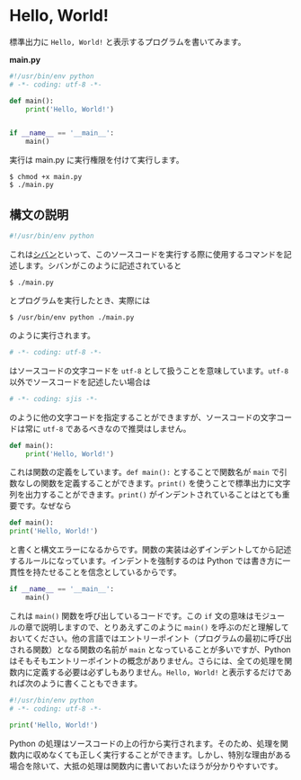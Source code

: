 # Hello, World!

標準出力に `Hello, World!` と表示するプログラムを書いてみます。

**main.py**

```python
#!/usr/bin/env python
# -*- coding: utf-8 -*-

def main():
    print('Hello, World!')


if __name__ == '__main__':
    main()
```

実行は main.py に実行権限を付けて実行します。

```shell
$ chmod +x main.py
$ ./main.py
```

## 構文の説明

```python
#!/usr/bin/env python
```

これは[シバン](https://ja.wikipedia.org/wiki/%E3%82%B7%E3%83%90%E3%83%B3_(Unix))といって、このソースコードを実行する際に使用するコマンドを記述します。シバンがこのように記述されていると

```shell
$ ./main.py
```

とプログラムを実行したとき、実際には

```shell
$ /usr/bin/env python ./main.py
```

のように実行されます。

```python
# -*- coding: utf-8 -*-
```

はソースコードの文字コードを `utf-8` として扱うことを意味しています。`utf-8` 以外でソースコードを記述したい場合は

```python
# -*- coding: sjis -*-
```

のように他の文字コードを指定することができますが、ソースコードの文字コードは常に `utf-8` であるべきなので推奨はしません。

```python
def main():
    print('Hello, World!')
```

これは関数の定義をしています。`def main():` とすることで関数名が `main` で引数なしの関数を定義することができます。`print()` を使うことで標準出力に文字列を出力することができます。`print()` がインデントされていることはとても重要です。なぜなら

```python
def main():
print('Hello, World!')
```

と書くと構文エラーになるからです。関数の実装は必ずインデントしてから記述するルールになっています。インデントを強制するのは Python では書き方に一貫性を持たせることを信念としているからです。

```python
if __name__ == '__main__':
    main()
```

これは `main()` 関数を呼び出しているコードです。この `if` 文の意味はモジュールの章で説明しますので、とりあえずこのように `main()` を呼ぶのだと理解しておいてください。他の言語ではエントリーポイント（プログラムの最初に呼び出される関数）となる関数の名前が `main` となっていることが多いですが、Python はそもそもエントリーポイントの概念がありません。さらには、全ての処理を関数内に定義する必要は必ずしもありません。`Hello, World!` と表示するだけであれば次のように書くこともできます。

```python
#!/usr/bin/env python
# -*- coding: utf-8 -*-

print('Hello, World!')
```

Python の処理はソースコードの上の行から実行されます。そのため、処理を関数内に収めなくても正しく実行することができます。しかし、特別な理由がある場合を除いて、大抵の処理は関数内に書いておいたほうが分かりやすいです。
